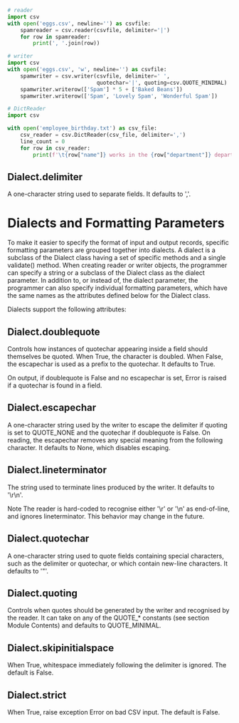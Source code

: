 ```py
# reader
import csv
with open('eggs.csv', newline='') as csvfile:
    spamreader = csv.reader(csvfile, delimiter='|')
    for row in spamreader:
        print(', '.join(row))

# writer
import csv
with open('eggs.csv', 'w', newline='') as csvfile:
    spamwriter = csv.writer(csvfile, delimiter=' ',
                            quotechar='|', quoting=csv.QUOTE_MINIMAL)
    spamwriter.writerow(['Spam'] * 5 + ['Baked Beans'])
    spamwriter.writerow(['Spam', 'Lovely Spam', 'Wonderful Spam'])

# DictReader
import csv

with open('employee_birthday.txt') as csv_file:
    csv_reader = csv.DictReader(csv_file, delimiter=',')
    line_count = 0
    for row in csv_reader:
        print(f'\t{row["name"]} works in the {row["department"]} department, and was born in {row["month"]}')
```


## Dialect.delimiter
A one-character string used to separate fields. It defaults to ','.


# Dialects and Formatting Parameters
To make it easier to specify the format of input and output records, specific formatting parameters are grouped together into dialects. A dialect is a subclass of the Dialect class having a set of specific methods and a single validate() method. When creating reader or writer objects, the programmer can specify a string or a subclass of the Dialect class as the dialect parameter. In addition to, or instead of, the dialect parameter, the programmer can also specify individual formatting parameters, which have the same names as the attributes defined below for the Dialect class.

Dialects support the following attributes:

## Dialect.doublequote
Controls how instances of quotechar appearing inside a field should themselves be quoted. When True, the character is doubled. When False, the escapechar is used as a prefix to the quotechar. It defaults to True.

On output, if doublequote is False and no escapechar is set, Error is raised if a quotechar is found in a field.

## Dialect.escapechar
A one-character string used by the writer to escape the delimiter if quoting is set to QUOTE_NONE and the quotechar if doublequote is False. On reading, the escapechar removes any special meaning from the following character. It defaults to None, which disables escaping.

## Dialect.lineterminator
The string used to terminate lines produced by the writer. It defaults to '\r\n'.

Note The reader is hard-coded to recognise either '\r' or '\n' as end-of-line, and ignores lineterminator. This behavior may change in the future.
## Dialect.quotechar
A one-character string used to quote fields containing special characters, such as the delimiter or quotechar, or which contain new-line characters. It defaults to '"'.

## Dialect.quoting
Controls when quotes should be generated by the writer and recognised by the reader. It can take on any of the QUOTE_* constants (see section Module Contents) and defaults to QUOTE_MINIMAL.

## Dialect.skipinitialspace
When True, whitespace immediately following the delimiter is ignored. The default is False.

## Dialect.strict
When True, raise exception Error on bad CSV input. The default is False.